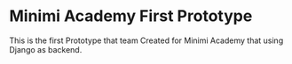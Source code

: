 # Minimi Academy First Prototype


This is the first Prototype that team Created for Minimi Academy that using Django as backend.
